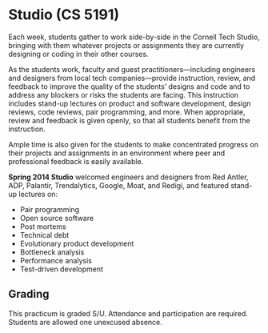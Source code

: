 # Studio (CS 5191)

Each week, students gather to work side-by-side in the Cornell Tech Studio, bringing with them whatever projects or assignments they are currently designing or coding in their other courses.

As the students work, faculty and guest practitioners—including engineers and designers from local tech companies—provide instruction, review, and feedback to improve the quality of the students’ designs and code and to address any blockers or risks the students are facing. This instruction includes stand-up lectures on product and software development, design reviews, code reviews, pair programming, and more. When appropriate, review and feedback is given openly, so that all students benefit from the instruction. 

Ample time is also given for the students to make concentrated progress on their projects and assignments in an environment where peer and professional feedback is easily available.

**Spring 2014 Studio** welcomed engineers and designers from Red Antler, ADP, Palantir, Trendalytics, Google, Moat, and Redigi, and featured stand-up lectures on:
* Pair programming
* Open source software
* Post mortems
* Technical debt
* Evolutionary product development
* Bottleneck analysis
* Performance analysis
* Test-driven development

## Grading

This practicum is graded S/U. Attendance and participation are required. Students are allowed one unexcused absence.
